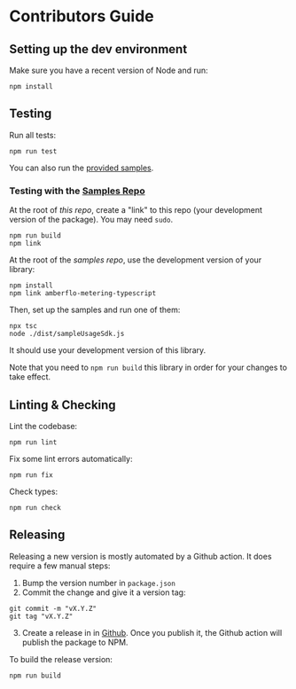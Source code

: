 # Contributors Guide

## Setting up the dev environment

Make sure you have a recent version of Node and run:
```
npm install
```

## Testing

Run all tests:
```
npm run test
```

You can also run the [provided samples](./samples/README.md).

### Testing with the [Samples Repo](https://github.com/amberflo/metering-typescript-sample)

At the root of *this repo*, create a "link" to this repo (your development
version of the package). You may need `sudo`.
```
npm run build
npm link
```

At the root of the *samples repo*, use the development version of your library:
```
npm install
npm link amberflo-metering-typescript
```

Then, set up the samples and run one of them:
```
npx tsc
node ./dist/sampleUsageSdk.js
```

It should use your development version of this library.

Note that you need to `npm run build` this library in order for your changes to
take effect.

## Linting & Checking

Lint the codebase:
```
npm run lint
```

Fix some lint errors automatically:
```
npm run fix
```

Check types:
```
npm run check
```

## Releasing

Releasing a new version is mostly automated by a Github action. It does require a few manual steps:

1. Bump the version number in `package.json`
2. Commit the change and give it a version tag:
```
git commit -m "vX.Y.Z"
git tag "vX.Y.Z"
```
3. Create a release in in [Github](https://github.com/amberflo/metering-typescript/releases). Once you publish it, the Github action will publish the package to NPM.

To build the release version:
```
npm run build
```

